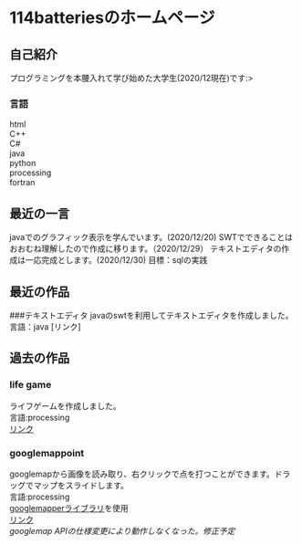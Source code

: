 # 114batteriesのホームページ
## 自己紹介
プログラミングを本腰入れて学び始めた大学生(2020/12現在)です:><br>
### 言語
html<br>
C++<br>
C#<br>
java<br>
python<br>
processing<br>
fortran<br>
## 最近の一言
javaでのグラフィック表示を学んでいます。(2020/12/20)
SWTでできることはおおむね理解したので作成に移ります。（2020/12/29）
テキストエディタの作成は一応完成とします。(2020/12/30)
目標：sqlの実践
## 最近の作品
###テキストエディタ
javaのswtを利用してテキストエディタを作成しました。
言語：java
[リンク]
## 過去の作品
### life game
ライフゲームを作成しました。<br>
言語:processing<br>
[リンク](https://github.com/114batteries/114batteries.github.io/tree/main/history/lifeGame)
### googlemappoint
googlemapから画像を読み取り、右クリックで点を打つことができます。ドラッグでマップをスライドします。<br>
言語:processing<br>
[googlemapperライブラリ](https://github.com/beattiea/TiltyIMU/tree/master/Tilty%20Software/Processing/libraries/GoogleMapper/library)を使用<br>
[リンク](https://github.com/114batteries/114batteries.github.io/tree/main/history/googlemappoint)<br>
*googlemap APIの仕様変更により動作しなくなった。修正予定*
